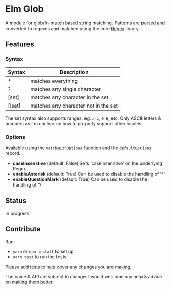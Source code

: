 # Elm Glob

A module for glob/fn-match based string matching. Patterns are parsed and converted to regexes and
matched using the core [Regex](http://package.elm-lang.org/packages/elm-lang/core/latest/Regex) library.


## Features

### Syntax

| Syntax | Description |
| ------ | ----------- |
| *      | matches everything |
| ?      | matches any single character |
| [set]  | matches any character in the set |
| [!set] | matches any character not in the set |

The set syntax also supports ranges. eg. `a-z`, `0-6`, etc. Only ASCII letters & numbers as I'm
unclear on how to properly support other locales.


### Options

Available using the `matchWithOptions` function and the `defaultOptions` record.

- **caseInsenstive** (default: False)
  Sets 'caseInsenstive' on the underlying Regex.
- **enableAsterisk** (default: True)
  Can be used to disable the handling of '\*'
- **enableQuestionMark** (default: True)
  Can be used to disable the handling of '?'


## Status

In progress.


## Contribute

Run:

- `yarn` or `npm install` to set up
- `yarn test` to run the tests

Please add tests to help cover any changes you are making.

The name & API are subject to change. I would welcome any help & advice on making them better.
